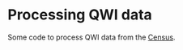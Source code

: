 # Processing QWI data
Some code to process QWI data from the [Census](https://lehd.ces.census.gov/data/#qwi).
